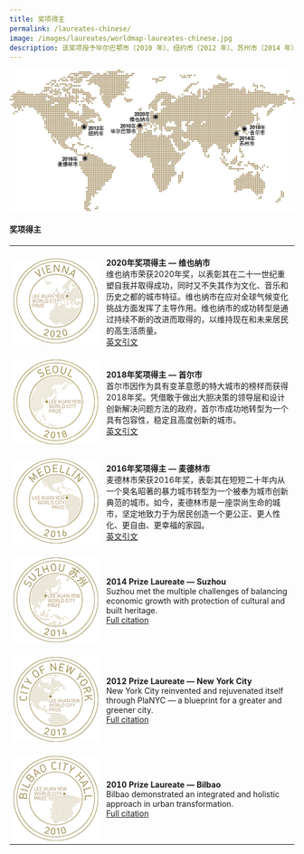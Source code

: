 ```yaml
---
title: 奖项得主
permalink: /laureates-chinese/
image: /images/laureates/worldmap-laureates-chinese.jpg
description: 该奖项授予毕尔巴鄂市（2010 年）、纽约市（2012 年）、苏州市（2014 年）、麦德林市（2016 年）、首尔市（2018 年）和维也纳市（2020 年）。
---
```


![奖项得主](/images/laureates/worldmap-laureates-chinese.jpg/)

#### **奖项得主**

<table style="width: 100%;" border="0" cellpadding="10">
<tbody>
<tr>
<td style="width: 150px;"><br><img src="/images/laureates/vienna-medal.png" alt="维也纳市" /><br></td>
<td><br><strong>2020年奖项得主 — 维也纳市</strong><br />维也纳市荣获2020年奖，以表彰其在二十一世纪重塑自我并取得成功，同时又不失其作为文化、音乐和历史之都的城市特征。维也纳市在应对全球气候变化挑战方面发挥了主导作用。维也纳市的成功转型是通过持续不断的改进而取得的，以维持现在和未来居民的高生活质量。<br><a href="/vienna/">英文引文</a></td>
</tr>
<tr>
<td style="width: 150px;"><br><img src="/images/laureates/seoul-medal.png" alt="首尔市" /><br></td>
<td><br><strong>2018年奖项得主 — 首尔市</strong><br />首尔市因作为具有变革意愿的特大城市的榜样而获得2018年奖。凭借敢于做出大胆决策的领导层和设计创新解决问题方法的政府，首尔市成功地转型为一个具有包容性，稳定且高度创新的城市。<br><a href="/seoul/">英文引文</a></td>
</tr>
<tr>
<td><br><img src="/images/laureates/medellin-medal.png" alt="麦德林市" /><br></td>
<td><br><strong>2016年奖项得主 — 麦德林市</strong><br />麦德林市荣获2016年奖，表彰其在短短二十年内从一个臭名昭著的暴力城市转型为一个被奉为城市创新典范的城市。如今，麦德林市是一座崇尚生命的城市，坚定地致力于为居民创造一个更公正、更人性化、更自由、更幸福的家园。<br><a href="/medellin/">英文引文</a></td>
</tr> 
<tr>
<td><br><img src="/images/laureates/suzhou-medal.png" alt="Suzhou" /><br></td>
<td><br><strong>2014 Prize Laureate — Suzhou</strong><br />Suzhou met the multiple challenges of balancing economic growth with protection of cultural and built heritage.<br><a href="/suzhou/">Full citation</a></td>
</tr> 
<tr>
<td><br><img src="/images/laureates/nyc-medal.png" alt="New York City" /><br></td>
<td><br><strong>2012 Prize Laureate — New York City</strong><br />New York City reinvented and rejuvenated itself through PlaNYC — a blueprint for a greater and greener city.<br><a href="/nyc/">Full citation</a></td>
</tr>
<tr>
<td><br><img src="/images/laureates/bilbao-medal.png" alt="Bilbao" /><br></td>
<td><br><strong>2010 Prize Laureate — Bilbao</strong><br />Bilbao demonstrated an integrated and holistic approach in urban transformation.<br><a href="/bilbao/">Full citation</a></td>
</tr> 
</tbody>
</table>

